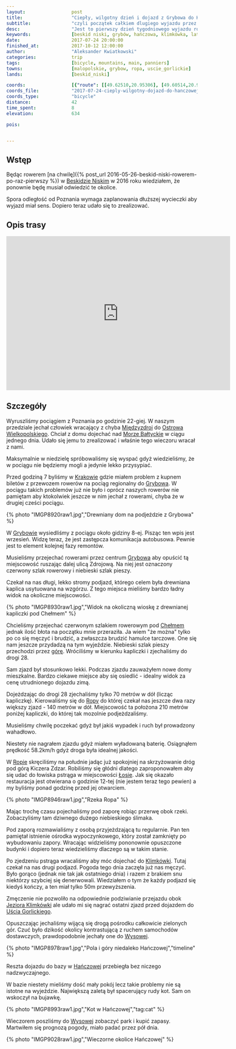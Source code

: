 ```yaml
---
layout:                 post
title:                  "Ciepły, wilgotny dzień i dojazd z Grybowa do Hańczowej"
subtitle:               "czyli początek całkiem dlugiego wyjazdu przez Beskid Niski"
desc:                   "Jest to pierwszy dzień tygodniowego wyjazdu rowerowego przez Beskid Niski zaczynając od Grybowa i jadąc na wschód przez (subiektywnie) najważniejsze miejsca."
keywords:               [beskid niski, grybów, hańczowa, klimkówka, lato, sakwy, tygodniowa]
date:                   2017-07-24 20:00:00
finished_at:            2017-10-12 12:00:00
author:                 "Aleksander Kwiatkowski"
categories:             trip
tags:                   [bicycle, mountains, main, panniers]
towns:                  [malopolskie, grybow, ropa, uscie_gorlickie]
lands:                  [beskid_niski]

coords:                 [{"route": [[49.62510,20.95306], [49.60514,20.99435], [49.61370,21.00387], [49.60291,21.04224], [49.58556,21.04542], [49.57649,21.06850], [49.55238,21.07340], [49.53183,21.10610], [49.52175,21.13794], [49.50687,21.12953], [49.48602,21.15391], [49.46527,21.16103]], "type": "bicycle"}, {"route": [[49.57671,21.06807], [49.57136,21.09082], [49.56368,21.09434], [49.56018,21.08335]], "type": "bicycle"}]
coords_file:            "2017-07-24-cieply-wilgotny-dojazd-do-hanczowej.json"
coords_type:            "bicycle"
distance:               42
time_spent:             8
elevation:              634

pois:


---
```


[wiki-beskid-niski]: https://pl.wikipedia.org/wiki/Beskid_Niski
[wiki-miedzyzdroje]: https://pl.wikipedia.org/wiki/Mi%C4%99dzyzdroje
[wiki-ostrow-wielkopolski]: https://pl.wikipedia.org/wiki/Ostr%C3%B3w_Wielkopolski
[wiki-morze-baltyckie]: https://pl.wikipedia.org/wiki/Morze_Ba%C5%82tyckie
[wiki-krakow]: https://pl.wikipedia.org/wiki/Krak%C3%B3w
[wiki-grybow]: https://pl.wikipedia.org/wiki/Gryb%C3%B3w
[wiki-ropa]: https://pl.wikipedia.org/wiki/Ropa_(wojew%C3%B3dztwo_ma%C5%82opolskie)
[wiki-losie]: https://pl.wikipedia.org/wiki/%C5%81osie_(powiat_gorlicki)
[wiki-klimkowka]: https://pl.wikipedia.org/wiki/Klimk%C3%B3wka_(powiat_gorlicki)
[wiki-klimkowka-jezioro]: https://pl.wikipedia.org/wiki/Jezioro_Klimkowskie
[wiki-uscie-gorlickie]: https://pl.wikipedia.org/wiki/U%C5%9Bcie_Gorlickie
[wiki-wysowa]: https://pl.wikipedia.org/wiki/Wysowa-Zdr%C3%B3j
[wiki-hanczowa]: https://pl.wikipedia.org/wiki/Ha%C5%84czowa
[wiki-chelm]: https://pl.wikipedia.org/wiki/Che%C5%82m_(Beskid_Niski)

Wstęp
-----

Będąc rowerem [na chwilę]({% post_url 2016-05-26-beskid-niski-rowerem-po-raz-pierwszy %})
w [Beskidzie Niskim][wiki-beskid-niski] w 2016 roku wiedziałem, że ponownie
będę musiał odwiedzić te
okolice.

Spora odległość od Poznania wymaga zaplanowania dłuższej wycieczki aby wyjazd
miał sens. Dopiero teraz udało się to zrealizować.

Opis trasy
----------

<iframe height='405' width='590' frameborder='0' allowtransparency='true' scrolling='no' src='https://www.strava.com/activities/1099221706/embed/565429c30341e475655349d2e37039f0613abc26'></iframe>

Szczegóły
---------

Wyruszliśmy pociągiem z Poznania po godzinie 22-giej. W naszym przedziale
jechał człowiek wracający z chyba [Międzyzdroi][wiki-miedzyzdroje] do
[Ostrowa Wielkopolskiego][wiki-ostrow-wielkopolski]. Chciał z domu dojechać
nad [Morze Bałtyckie][wiki-morze-baltyckie]
w ciągu jednego dnia.
Udało się jemu to zrealizować i właśnie tego wieczoru wracał z nami.

Maksymalnie w niedzielę spróbowaliśmy się wyspać gdyż wiedzieliśmy, że w pociągu
nie będziemy mogli a jedynie lekko przysypiać.

Przed godziną 7
byliśmy w [Krakowie][wiki-krakow] gdzie miałem problem z kupnem biletów z przewozem
rowerów na pociąg regionalny do [Grybowa][wiki-grybow].
W pociągu takich problemów już nie było i oprócz naszych rowerów nie pamiętam
aby ktokolwiek jeszcze w nim jechał z rowerami, chyba że w drugiej cześci pociągu.

{% photo "IMGP8920raw1.jpg","Drewniany dom na podjeździe z Grybowa" %}

W [Grybowie][wiki-grybow] wysiedliśmy z pociągu około gidziny 8-ej. Pisząc ten
wpis jest wrzesień. Widzę teraz, że jest zastępcza komunikacja autobusowa.
Pewnie jest to element kolejnej fazy remontów.

Musieliśmy przejechać rowerami przez centrum [Grybowa][wiki-grybow] aby opuścić tą miejscowość
ruszając dalej ulicą Zdrojową. Na niej jest oznaczony czerwony szlak rowerowy i
niebieski szlak pieszy.

Czekał na nas długi, lekko stromy podjazd, którego celem była drewniana kaplica
usytuowana na wzgórzu. Z tego miejsca mieliśmy bardzo ładny widok na okoliczne
miejscowości.

{% photo "IMGP8930raw1.jpg","Widok na okoliczną wioskę z drewnianej kapliczki pod Chełmem" %}

Chcieliśmy przejechać czerwonym szlakiem rowerowym pod [Chełmem][wiki-chelm]
jednak ilość błota na początku mnie przeraziła. Ja wiem "że można" tylko po co
się męczyć i brudzić, a zwłaszcza brudzić hamulce tarczowe. One się nam jeszcze
przydadzą na tym wyjeździe. Niebieski szlak pieszy przechodzi przez
[górę][wiki-chelm]. Wróciliśmy w kierunku kapliczki i zjechaliśmy
do drogi 28.

Sam zjazd był stosunkowo lekki. Podczas zjazdu zauważyłem nowe domy mieszkalne.
Bardzo ciekawe miejsce aby się osiedlić - idealny widok za cenę utrudnionego
dojazdu zimą.

Dojeżdzając do drogi 28 zjechaliśmy tylko 70 metrów w dół (licząc kapliczkę).
Kierowaliśmy się do
[Ropy][wiki-ropa] do której czekał nas jeszcze dwa razy większy zjazd - 140 metrów
w dół.
Miejscowość ta
położona 210 metrów poniżej kapliczki, do której tak mozolnie podjeżdzaliśmy.

Musieliśmy chwilę poczekać gdyż był jakiś wypadek i ruch był prowadzony
wahadłowo.

Niestety nie nagrałem zjazdu gdyż miałem wyładowaną baterię. Osiągnąłem prędkość 58.2km/h
gdyż droga była idealnej jakości.

W [Ropie][wiki-ropa] skręciliśmy na południe jadąc już spokojniej na
skrzyżowanie dróg pod górą Kiczera Zdzar. Robiliśmy się
głódni dlatego zaproponowałem aby się udać do łowiska pstrąga w
miejscowości [Łosie][wiki-losie]. Jak się okazało restauracja jest otwierana
o godzinie 12-tej (nie jestem teraz tego pewien)
a my byliśmy ponad godzinę przed jej otwarciem.

{% photo "IMGP8946raw1.jpg","Rzeka Ropa" %}

Mając trochę czasu pojechaliśmy pod zaporę robiąc przerwę obok rzeki.
Zobaczyliśmy tam dziwnego dużego niebieskiego ślimaka.

Pod zaporą rozmawialiśmy z osobą
przyjeżdzającą tu regularnie. Pan ten pamiętał istnienie ośrodka wypoczynkowego,
który został zamknięty po wybudowaniu zapory. Wracając widzieliśmy pononownie
opuszczone budynki i dopiero teraz wiedzieliśmy dlaczego są
w takim stanie.

Po zjedzeniu pstrąga wracaliśmy aby móc dojechać do [Klimkówki][wiki-klimkowka].
Tutaj czekał na nas drugi podjazd. Pogoda tego dnia zaczęła już nas męczyć.
Było gorąco (jednak nie tak jak ostatniego dnia) i
razem z brakiem snu niektórzy szybciej się denerwowali. Wiedziałem o tym
że każdy podjazd się kiedyś kończy, a ten miał tylko 50m przewyższenia.

Zmęczenie nie pozwoliło na odpowiednie podziwianie przejazdu obok
[Jeziora Klimkówki][wiki-klimkowka-jezioro] ale udało mi się
nagrać ostatni zjazd przed dojazdem do [Uścia Gorlickiego][wiki-uscie-gorlickie].

Opuszczając jechaliśmy wijącą się drogą pośrodku całkowicie zielonych gór.
Czuć było dzikość okolicy kontrastującą z ruchem samochodów dostawczych, prawdopodobnie
jechały one do [Wysowej][wiki-wysowa].

{% photo "IMGP8978raw1.jpg","Pola i góry niedaleko Hańczowej","timeline" %}

Reszta dojazdu do bazy w [Hańczowej][wiki-hanczowa] przebiegła bez niczego
nadzwyczajnego.

W bazie niestety mieliśmy dość mały pokój lecz takie problemy nie są istotne na wyjeździe.
Największą zaletą był spacerujący rudy kot. Sam on wskoczył na bujawkę.

{% photo "IMGP8993raw1.jpg","Kot w Hańczowej","tag:cat" %}

Wieczorem poszliśmy do [Wysowej][wiki-wysowa] zobaczyć park i kupić zapasy.
Martwiłem się prognozą pogody, miało padać przez pół dnia.

{% photo "IMGP9028raw1.jpg","Wieczorne okolice Hańczowej" %}
